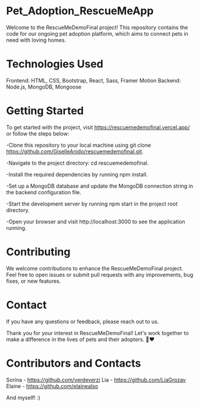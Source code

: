 # Pet_Adoption_RescueMeApp

Welcome to the RescueMeDemoFinal project! This repository contains the code for our ongoing pet adoption platform, which aims to connect pets in need with loving homes.

 # Technologies Used
Frontend: HTML, CSS, Bootstrap, React, Sass, Framer Motion
Backend: Node.js, MongoDB, Mongoose

# Getting Started
To get started with the project, visit  https://rescuemedemofinal.vercel.app/ or follow the steps below:

-Clone this repository to your local machine using git clone https://github.com/GiselleAnido/rescuemedemofinal.git.

-Navigate to the project directory: cd rescuemedemofinal.

-Install the required dependencies by running npm install.

-Set up a MongoDB database and update the MongoDB connection string in the backend configuration file.

-Start the development server by running npm start in the project root directory.

-Open your browser and visit http://localhost:3000 to see the application running.

# Contributing
We welcome contributions to enhance the RescueMeDemoFinal project. Feel free to open issues or submit pull requests with any improvements, bug fixes, or new features.

# Contact
If you have any questions or feedback, please reach out to us. 

Thank you for your interest in RescueMeDemoFinal! Let's work together to make a difference in the lives of pets and their adopters. 🐾❤️

# Contributors and Contacts
Sorina - https://github.com/verdeverzi
Lia - https://github.com/LiaGrozav
Elaine - https://github.com/elainealso

And myself! :)
